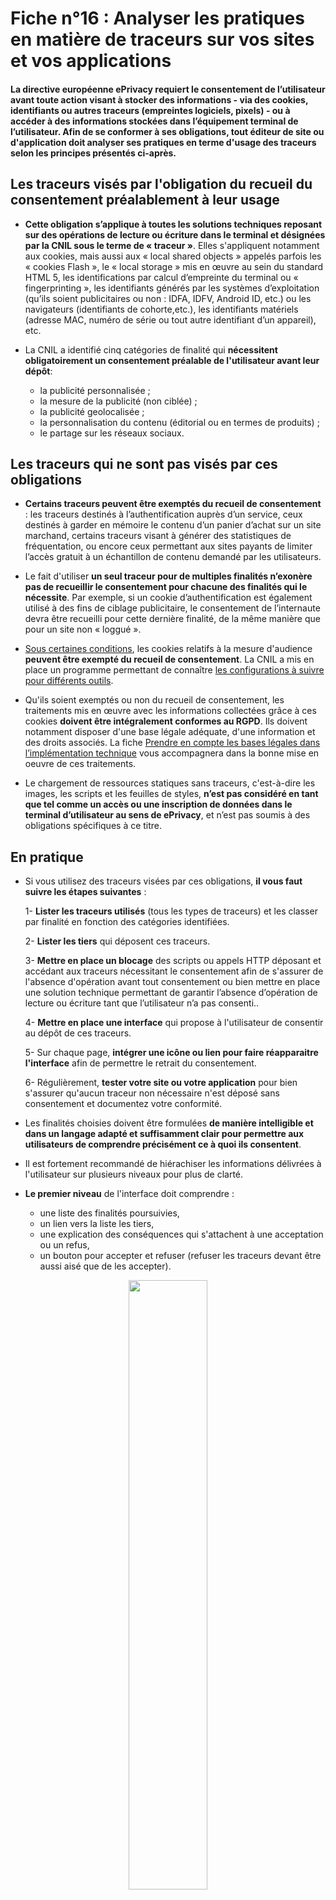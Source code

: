 # Fiche n°16 : Analyser les pratiques en matière de traceurs sur vos sites et vos applications

#### La directive européenne ePrivacy requiert le consentement de l’utilisateur avant toute action visant à stocker des informations - via des cookies, identifiants ou autres traceurs (empreintes logiciels, pixels) - ou à accéder à des informations stockées dans l’équipement terminal de l’utilisateur. Afin de se conformer à ses obligations, tout éditeur de site ou d'application doit analyser ses pratiques en terme d'usage des traceurs selon les principes présentés ci-après. 


## Les traceurs visés par l'obligation du recueil du consentement préalablement à leur usage

* **Cette obligation s’applique à toutes les solutions techniques reposant sur des opérations de lecture ou écriture dans le terminal et désignées par la CNIL sous le terme de « traceur »**. Elles s'appliquent notamment aux cookies, mais aussi aux « local shared objects » appelés parfois les « cookies Flash », le « local storage » mis en œuvre au sein du standard HTML 5, les identifications par calcul d’empreinte du terminal ou « fingerprinting », les identifiants générés  par les systèmes d’exploitation (qu’ils soient publicitaires ou non : IDFA, IDFV, Android ID, etc.) ou les navigateurs (identifiants de cohorte,etc.), les identifiants matériels (adresse MAC, numéro de série ou tout autre identifiant d’un  appareil),  etc.

* La CNIL a identifié cinq catégories de finalité qui **nécessitent obligatoirement un consentement préalable de l'utilisateur avant leur dépôt**:
	* la publicité personnalisée ;
	* la mesure de la publicité (non ciblée) ;
	* la publicité geolocalisée ;
	* la personnalisation du contenu (éditorial ou en termes de produits) ;
	* le partage sur les réseaux sociaux. 

## Les traceurs qui ne sont pas visés par ces obligations

* **Certains traceurs peuvent être exemptés du recueil de consentement** : les traceurs destinés à l’authentification auprès d’un service, ceux destinés à garder en mémoire le contenu d’un panier d’achat sur un site marchand, certains traceurs visant à générer des statistiques de fréquentation, ou encore ceux permettant aux sites payants de limiter l’accès gratuit à un échantillon de contenu demandé par les utilisateurs.

* Le fait d'utiliser **un seul traceur pour de multiples finalités n’exonère pas de recueillir le consentement pour chacune des  finalités qui le nécessite**. Par exemple, si un cookie d’authentification est également utilisé à des fins de ciblage publicitaire, le consentement de l’internaute devra être recueilli pour cette dernière finalité, de la même manière que pour un site non « loggué ».

* [Sous certaines conditions](#Fiche_n°16%c2%a0:_Mesurer_la_fréquentation_de_vos_sites_web_et_de_vos_applications), les cookies relatifs à la mesure d'audience **peuvent être exempté du recueil de consentement**. La CNIL a mis en place un programme permettant de connaître [les configurations à suivre pour différents outils](https://www.cnil.fr/fr/solutions-de-mesure-daudience-exemptees-de-consentement-la-cnil-lance-un-programme-devaluation). 

* Qu'ils soient exemptés ou non du recueil de consentement, les traitements mis en œuvre avec les informations collectées grâce à ces cookies **doivent être intégralement conformes au RGPD**. Ils doivent notamment disposer d'une base légale adéquate, d'une information et des droits associés. La fiche [Prendre en compte les bases légales dans l’implémentation technique](#Fiche_n°15_:_Prendre_en_compte_les_bases_légales_dans_l’implémentation_technique) vous accompagnera dans la bonne mise en oeuvre de ces traitements.

* Le chargement de ressources statiques sans traceurs, c'est-à-dire les images, les scripts et les feuilles de styles, **n’est pas considéré en tant que tel comme un accès ou une inscription de données dans le terminal d’utilisateur au sens de ePrivacy**, et n’est pas soumis à des obligations spécifiques à ce titre. 

## En pratique 

* Si vous utilisez des traceurs visées par ces obligations, **il vous faut suivre les étapes suivantes** :

	1- **Lister les traceurs utilisés** (tous les types de traceurs) et les classer par finalité en fonction des catégories identifiées.
	
	2- **Lister les tiers** qui déposent ces traceurs.
	
	3- **Mettre en place un blocage** des scripts ou appels HTTP déposant et accédant aux traceurs nécessitant le consentement afin de s'assurer de l'absence d'opération avant tout consentement ou bien mettre en place une solution technique permettant de garantir l’absence d’opération de lecture ou écriture tant que l’utilisateur n’a pas consenti..
	
	4- **Mettre en place une interface** qui propose à l'utilisateur de consentir au dépôt de ces traceurs.
	
	5- Sur chaque page, **intégrer une icône ou lien pour faire réapparaitre l'interface** afin de permettre le retrait du consentement.
	
	6- Régulièrement, **tester  votre site ou votre application** pour bien s'assurer qu'aucun traceur non nécessaire n'est déposé sans consentement et documentez votre conformité.

* Les finalités choisies doivent être formulées **de manière intelligible et dans un langage adapté et suffisamment clair pour permettre aux utilisateurs de comprendre précisément ce à quoi ils consentent**.

* Il est fortement recommandé de hiérachiser les informations délivrées à l'utilisateur sur plusieurs niveaux pour plus de clarté. 

* **Le premier niveau** de l'interface doit comprendre :
	* une liste des finalités poursuivies,
	* un lien vers la liste les tiers,
	* une explication des conséquences qui s'attachent à une acceptation ou un refus,
	* un bouton pour accepter et refuser (refuser les traceurs devant être aussi aisé que de les accepter).

<p align="center"><img src="https://srv-git.cnil.fr/dti/guide-developpeur/-/raw/version_2.0/annexes/Bandeau-Cookie-Niveau-1.jpg"  width="50%" align="middle"></p>


* Le second niveau d'interface doit **permettre à l'utilisateur de faire un choix sur la finalité de traceurs**:
<p align="center"><img src="https://srv-git.cnil.fr/dti/guide-developpeur/-/raw/version_2.0/annexes/Bandeau-Cookie-Niveau-2.jpg"  width="30%" align="middle"style="display:inline-block;">
<img src="https://srv-git.cnil.fr/dti/guide-developpeur/-/raw/version_2.0/annexes/Bandeau-Cookie-Niveau-2-details.jpg"  width="30%" align="middle"style="display:inline-block;">
</p>

* [D'autres exemples d'interface](https://www.cnil.fr/sites/default/files/atoms/files/recommandation-cookies-et-autres-traceurs.pdf), notamment pour les applications, sont disponibles dans la recommandation de la CNIL proposant des modalités pratiques de mise en conformité en cas de recours aux "cookies et autres traceurs".

* Des sociétés proposent également des outils de _Consent Management Platform_ (CMP) ou des _Tag Managers_ pour **faciliter la mise en conformité des sites**.
